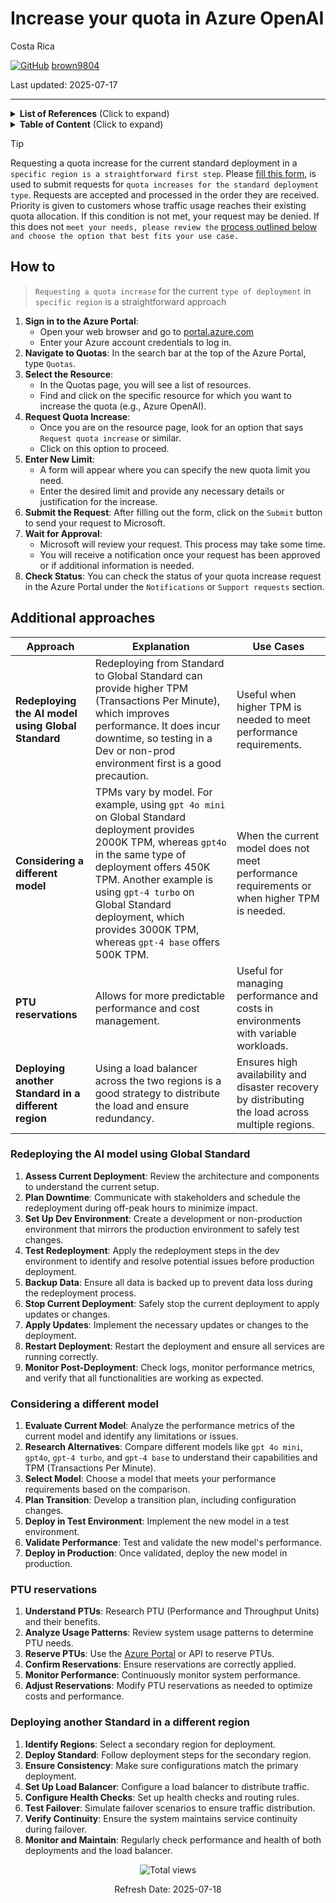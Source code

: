 # Increase your quota in Azure OpenAI

Costa Rica

[![GitHub](https://img.shields.io/badge/--181717?logo=github&logoColor=ffffff)](https://github.com/)
[brown9804](https://github.com/brown9804)

Last updated: 2025-07-17

----------

<details>
<summary><b>List of References</b> (Click to expand)</summary>

- [Azure OpenAI Service: Request for Quota Increase](https://customervoice.microsoft.com/Pages/ResponsePage.aspx?id=v4j5cvGGr0GRqy180BHbR4xPXO648sJKt4GoXAed-0pUMFE1Rk9CU084RjA0TUlVSUlMWEQzVkJDNCQlQCN0PWcu) - Form
- [Azure OpenAI Service quotas and limits](https://learn.microsoft.com/en-us/azure/ai-services/openai/quotas-limits)
- [Manage Azure OpenAI Service quota](https://learn.microsoft.com/en-us/azure/ai-services/openai/how-to/quota?tabs=rest)
- [Azure OpenAI Service models](https://learn.microsoft.com/en-us/azure/ai-services/openai/concepts/models)
- [Strategies for Optimizing High-Volume Token Usage with Azure OpenAI](https://techcommunity.microsoft.com/t5/fasttrack-for-azure/strategies-for-optimizing-high-volume-token-usage-with-azure/ba-p/4007751)
- [Azure OpenAI Service Multitenant Load Balancing and TPM Handling](https://learn.microsoft.com/en-us/samples/azure-samples/shared-azure-openai-tpm/azure-openai-service-multitenant-load-balancing-and-tpm-handling/)

</details>

<details>
<summary><b>Table of Content</b> (Click to expand)</summary>

- [How to](#how-to)
- [Additional approaches](#additional-approaches)
   - [Redeploying the AI model using Global Standard](#redeploying-the-ai-model-using-global-standard)
   - [Considering a different model](#considering-a-different-model)
   - [PTU reservations](#ptu-reservations)
   - [Deploying another Standard in a different region](#deploying-another-standard-in-a-different-region)

</details>

> [!TIP]
> Requesting a quota increase for the current standard deployment in a `specific region is a straightforward first step`. Please [fill this form](https://customervoice.microsoft.com/Pages/ResponsePage.aspx?id=v4j5cvGGr0GRqy180BHbR4xPXO648sJKt4GoXAed-0pUMFE1Rk9CU084RjA0TUlVSUlMWEQzVkJDNCQlQCN0PWcu), is used to submit requests for `quota increases for the standard deployment type`. Requests are accepted and processed in the order they are received. Priority is given to customers whose traffic usage reaches their existing quota allocation. If this condition is not met, your request may be denied.  If this does not `meet your needs, please review the` [process outlined below](#additional-approaches) `and choose the option that best fits your use case.`

## How to 

> `Requesting a quota increase` for the current `type of deployment` in `specific region` is a straightforward approach 

1. **Sign in to the Azure Portal**:
   - Open your web browser and go to [portal.azure.com](https://portal.azure.com/)
   - Enter your Azure account credentials to log in.
2. **Navigate to Quotas**: In the search bar at the top of the Azure Portal, type `Quotas`.
3. **Select the Resource**:
   - In the Quotas page, you will see a list of resources.
   - Find and click on the specific resource for which you want to increase the quota (e.g., Azure OpenAI).
4. **Request Quota Increase**:
   - Once you are on the resource page, look for an option that says `Request quota increase` or similar.
   - Click on this option to proceed.
5. **Enter New Limit**:
   - A form will appear where you can specify the new quota limit you need.
   - Enter the desired limit and provide any necessary details or justification for the increase.
6. **Submit the Request**: After filling out the form, click on the `Submit` button to send your request to Microsoft.
7. **Wait for Approval**:
   - Microsoft will review your request. This process may take some time.
   - You will receive a notification once your request has been approved or if additional information is needed.
8. **Check Status**: You can check the status of your quota increase request in the Azure Portal under the `Notifications` or `Support requests` section.

## Additional approaches 

| **Approach** | **Explanation** | **Use Cases** |
|---------------------|-----------------|---------------|
| **Redeploying the AI model using Global Standard** | Redeploying from Standard to Global Standard can provide higher TPM (Transactions Per Minute), which improves performance. It does incur downtime, so testing in a Dev or non-prod environment first is a good precaution. | Useful when higher TPM is needed to meet performance requirements. | 
| **Considering a different model** | TPMs vary by model. For example, using `gpt 4o mini` on Global Standard deployment provides 2000K TPM, whereas `gpt4o` in the same type of deployment offers 450K TPM. Another example is using `gpt-4 turbo` on Global Standard deployment, which provides 3000K TPM, whereas `gpt-4 base` offers 500K TPM. | When the current model does not meet performance requirements or when higher TPM is needed. | 
| **PTU reservations** | Allows for more predictable performance and cost management. | Useful for managing performance and costs in environments with variable workloads. |
| **Deploying another Standard in a different region** | Using a load balancer across the two regions is a good strategy to distribute the load and ensure redundancy. | Ensures high availability and disaster recovery by distributing the load across multiple regions. | 

### Redeploying the AI model using Global Standard

1. **Assess Current Deployment**: Review the architecture and components to understand the current setup.
2. **Plan Downtime**: Communicate with stakeholders and schedule the redeployment during off-peak hours to minimize impact.
3. **Set Up Dev Environment**: Create a development or non-production environment that mirrors the production environment to safely test changes.
4. **Test Redeployment**: Apply the redeployment steps in the dev environment to identify and resolve potential issues before production deployment.
5. **Backup Data**: Ensure all data is backed up to prevent data loss during the redeployment process.
6.  **Stop Current Deployment**: Safely stop the current deployment to apply updates or changes.
7.  **Apply Updates**: Implement the necessary updates or changes to the deployment.
8.  **Restart Deployment**: Restart the deployment and ensure all services are running correctly.
9.  **Monitor Post-Deployment**: Check logs, monitor performance metrics, and verify that all functionalities are working as expected. 

### Considering a different model

1. **Evaluate Current Model**: Analyze the performance metrics of the current model and identify any limitations or issues.
2. **Research Alternatives**: Compare different models like `gpt 4o mini`, `gpt4o`, `gpt-4 turbo`, and `gpt-4 base` to understand their capabilities and TPM (Transactions Per Minute).
3. **Select Model**: Choose a model that meets your performance requirements based on the comparison.
4. **Plan Transition**: Develop a transition plan, including configuration changes.
5. **Deploy in Test Environment**: Implement the new model in a test environment.
6. **Validate Performance**: Test and validate the new model's performance.
7. **Deploy in Production**: Once validated, deploy the new model in production.

### PTU reservations

1. **Understand PTUs**: Research PTU (Performance and Throughput Units) and their benefits.
2. **Analyze Usage Patterns**: Review system usage patterns to determine PTU needs.
3. **Reserve PTUs**: Use the [Azure Portal](https://portal.azure.com) or API to reserve PTUs.
4. **Confirm Reservations**: Ensure reservations are correctly applied.
5. **Monitor Performance**: Continuously monitor system performance.
6. **Adjust Reservations**: Modify PTU reservations as needed to optimize costs and performance. 

### Deploying another Standard in a different region

1. **Identify Regions**: Select a secondary region for deployment.
2. **Deploy Standard**: Follow deployment steps for the secondary region.
3. **Ensure Consistency**: Make sure configurations match the primary deployment.
4. **Set Up Load Balancer**: Configure a load balancer to distribute traffic.
5. **Configure Health Checks**: Set up health checks and routing rules.
6. **Test Failover**: Simulate failover scenarios to ensure traffic distribution.
7. **Verify Continuity**: Ensure the system maintains service continuity during failover.
8. **Monitor and Maintain**: Regularly check performance and health of both deployments and the load balancer.
   
<!-- START BADGE -->
<div align="center">
  <img src="https://img.shields.io/badge/Total%20views-393-limegreen" alt="Total views">
  <p>Refresh Date: 2025-07-18</p>
</div>
<!-- END BADGE -->

